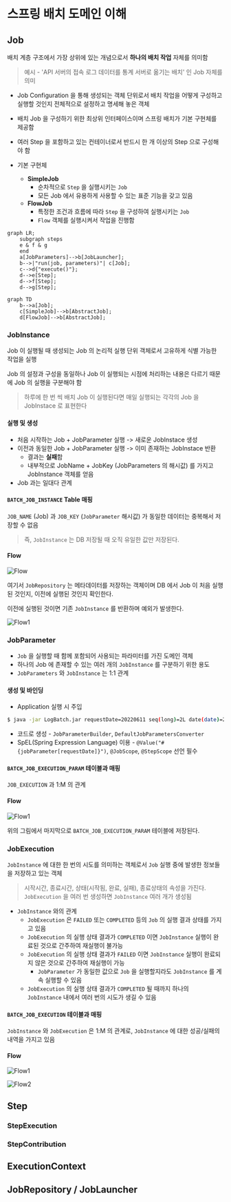 # 스프링 배치 도메인 이해

## Job

배치 계층 구조에서 가장 상위에 있는 개념으로서 **하나의 배치 작업** 자체를 의미함

> 예시 - 'API 서버의 접속 로그 데이터를 통계 서버로 옮기는 배치' 인 Job 자체를 의미

* Job Configuration 을 통해 생성되는 객체 단위로서 배치 작업을 어떻게 구성하고 실행할 것인지 전체적으로 설정하고 명세해 놓은 객체
* 배치 Job 을 구성하기 위한 최상위 인터페이스이며 스프링 배치가 기본 구현체를 제공함
* 여러 Step 을 포함하고 있는 컨테이너로서 반드시 한 개 이상의 Step 으로 구성해야 함

* 기본 구현체
    * **SimpleJob**
        + 순차적으로 `Step` 을 실행시키는 `Job`
        + 모든 Job 에서 유용하게 사용할 수 있는 표준 기능을 갖고 있음
    * **FlowJob**
        + 특정한 조건과 흐름에 따라 `Step` 을 구성하여 실행시키는 `Job`
        + `Flow` 객체를 실행시켜서 작업을 진행함

```mermaid
graph LR;
    subgraph steps
    e & f & g
    end
    a[JobParameters]-->b[JobLauncher];
    b-->|"run(job, parameters)"| c[Job];
    c-->d{"execute()"};
    d-->e[Step];
    d-->f[Step];
    d-->g[Step];
```
```mermaid
graph TD
    b-->a[Job];
    c[SimpleJob]-->b[AbstractJob];
    d[FlowJob]-->b[AbstractJob];
```

### JobInstance

Job 이 실행될 때 생성되는 Job 의 논리적 실행 단위 객체로서 고유하게 식별 가능한 작업을 실행

Job 의 설정과 구성을 동일하나 Job 이 실행되는 시점에 처리하는 내용은 다르기 때문에 Job 의 실행을 구분해야 함

> 하루에 한 번 씩 배치 Job 이 실행된다면 매일 실행되는 각각의 Job 을 JobInstace 로 표현한다

#### 실행 및 생성
+ 처음 시작하는 Job + JobParameter 실행 -> 새로운 JobInstace 생성
+ 이전과 동일한 Job + JobParameter 실행 -> 이미 존재하는 JobInstace 반환
    + 결과는 **실패**함
    + 내부적으로 JobName + JobKey (JobParameters 의 해시값) 를 가지고 JobInstance 객체를 얻음
+ Job 과는 일대다 관계

#### `BATCH_JOB_INSTANCE` Table 매핑

`JOB_NAME` (Job) 과 `JOB_KEY` (`JobParameter` 해시값) 가 동일한 데이터는 중복해서 저장할 수 없음

> 즉, `JobInstance` 는 DB 저장될 때 오직 유일한 값만 저장된다.

#### Flow

![Flow](./jobinstance_flow.jpg)

여기서 `JobRepository` 는 메타데이터를 저장하는 객체이며 DB 에서 Job 이 처음 실행된 것인지, 이전에 실행된 것인지 확인한다.

이전에 실행된 것이면 기존 `JobInstance` 를 반환하며 예외가 발생한다.

![Flow1](./jobinstance_flow1.jpg)

### JobParameter

* `Job` 을 실행할 때 함께 포함되어 사용되는 파라미터를 가진 도메인 객체
* 하나의 Job 에 존재할 수 있는 여러 개의 `JobInstance` 를 구분하기 위한 용도
* `JobParameters` 와 `JobInstance` 는 1:1 관계

#### 생성 및 바인딩

* Application 실행 시 주입
```bash
$ java -jar LogBatch.jar requestDate=20220611 seq(long)=2L date(date)=2022/06/11
```
* 코드로 생성 - `JobParameterBuilder`, `DefaultJobParametersConverter`
* SpEL(Spring Expression Language) 이용 - `@Value("#{jobParameter[requestDate]}")`, `@JobScope`, `@StepScope` 선언 필수

#### `BATCH_JOB_EXECUTION_PARAM` 테이블과 매핑

`JOB_EXECUTION` 과 1:M 의 관계

#### Flow

![Flow1](./jobparameters_flow.jpg)

위의 그림에서 마지막으로 `BATCH_JOB_EXECUTION_PARAM` 테이블에 저장된다.

### JobExecution

`JobInstance` 에 대한 한 번의 시도를 의미하는 객체로서 `Job` 실행 중에 발생한 정보들을 저장하고 있는 객체
> 시작시간, 종료시간, 상태(시작됨, 완료, 실패), 종료상태의 속성을 가진다.
> `JobExecution` 을 여러 번 생성하면 `JobInstance` 여러 개가 생성됨

* `JobInstance` 와의 관계
    + `JobExecution` 은 `FAILED` 또는 `COMPLETED` 등의 `Job` 의 실행 결과 상태를 가지고 있음
    + `JobExecution` 의 실행 상태 결과가 `COMPLETED` 이면 `JobInstance` 실행이 완료된 것으로 간주하여 재실행이 불가능
    + `JobExecution` 의 실행 상태 결과가 `FAILED` 이면 `JobInstance` 실행이 완료되지 않은 것으로 간주하여 재실행이 가능
        + `JobParameter` 가 동일한 값으로 `Job` 을 실행할지라도 `JobInstance` 를 계속 실행할 수 있음
    + `JobExecution` 의 실행 상태 결과가 `COMPLETED` 될 때까지 하나의 `JobInstance` 내에서 여러 번의 시도가 생길 수 있음

#### `BATCH_JOB_EXECUTION` 테이블과 매핑

`JobInstance` 와 `JobExecution` 은 1:M 의 관계로, `JobInstance` 에 대한 성공/실패의 내역을 가지고 있음

#### Flow

![Flow1](./jobexecution_flow.jpg)

![Flow2](./jobexecution2_flow.jpg)

## Step

### StepExecution

### StepContribution

## ExecutionContext

## JobRepository / JobLauncher